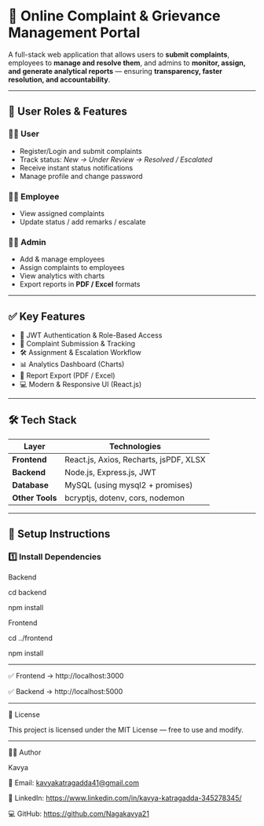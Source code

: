 # 🧾 Online Complaint & Grievance Management Portal

A full-stack web application that allows users to **submit complaints**, employees to **manage and resolve them**, and admins to **monitor, assign, and generate analytical reports** — ensuring **transparency, faster resolution, and accountability**.

---

## 👥 User Roles & Features

### 👩‍🎓 User
- Register/Login and submit complaints  
- Track status: *New → Under Review → Resolved / Escalated*  
- Receive instant status notifications  
- Manage profile and change password  

### 👨‍🔧 Employee
- View assigned complaints  
- Update status / add remarks / escalate  

### 🧑‍💼 Admin
- Add & manage employees  
- Assign complaints to employees  
- View analytics with charts  
- Export reports in **PDF / Excel** formats  

---

## ✅ Key Features

- 🔐 JWT Authentication & Role-Based Access  
- 📩 Complaint Submission & Tracking  
- 🛠 Assignment & Escalation Workflow  
- 📊 Analytics Dashboard (Charts)  
- 📄 Report Export (PDF / Excel)  
- 💻 Modern & Responsive UI (React.js)  

---

## 🛠 Tech Stack

| Layer | Technologies |
|--------|-------------------------|
| **Frontend** | React.js, Axios, Recharts, jsPDF, XLSX |
| **Backend** | Node.js, Express.js, JWT |
| **Database** | MySQL (using mysql2 + promises) |
| **Other Tools** | bcryptjs, dotenv, cors, nodemon |

---

## 🚀 Setup Instructions

### 1️⃣ Install Dependencies

Backend


cd backend

npm install


Frontend


cd ../frontend

npm install

---

✅ Frontend → http://localhost:3000

✅ Backend → http://localhost:5000

---

🪪 License

This project is licensed under the MIT License — free to use and modify. 

---

👩‍💻 Author

Kavya

📧 Email: kavyakatragadda41@gmail.com

🔗 LinkedIn: https://www.linkedin.com/in/kavya-katragadda-345278345/

💻 GitHub: https://github.com/Nagakavya21
